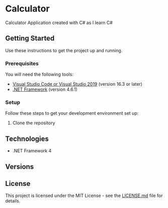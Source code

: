 # Calculator

Calculator Application created with C# as I learn C#



## Getting Started
Use these instructions to get the project up and running.

### Prerequisites
You will need the following tools:

* [Visual Studio Code or Visual Studio 2019](https://visualstudio.microsoft.com/vs/) (version 16.3 or later)
* [.NET Framework](https://dotnet.microsoft.com/download/dotnet-framework/net46) (version 4.6.1)

### Setup
Follow these steps to get your development environment set up:

  1. Clone the repository

## Technologies
* .NET Framework 4

## Versions

## License

This project is licensed under the MIT License - see the [LICENSE.md](https://github.com/adrianbparra/cs-calculator/blob/master/LICENSE.md) file for details.
